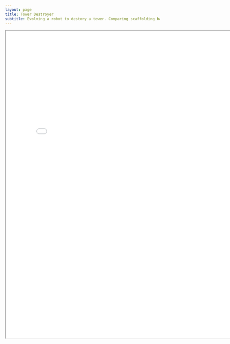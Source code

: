 ```yaml
---
layout: page
title: Tower Destroyer
subtitle: Evolving a robot to destory a tower. Comparing scaffolding based learning to non scaffolded learning.
---
```



<iframe src="..\tower\towerDestroyer.pdf" height="1000" width="800"></iframe>